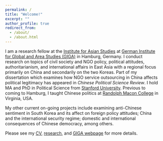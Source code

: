 ```yaml
---
permalink: /
title: "Welcome!"
excerpt: ""
author_profile: true
redirect_from:
  - /about/
  - /about.html
---
```

I am a research fellow at the [Institute for Asian Studies](https://www.giga-hamburg.de/en/institutes/giga-institute-for-asian-studies/) at [German Institute for Global and Area Studies (GIGA)](https://www.giga-hamburg.de/en/) in Hamburg, Germany. I conduct research on topics of civil society and NGO policy, political attitudes, authoritarianism, and international affairs in East Asia with a regional focus primarily on China and secondarily on the two Koreas. Part of my dissertation which examines how NGO service outsourcing in China affects political legitimacy has appeared in *Chinese Political Science Review*. I hold MA and PhD in Political Science from [Stanford University](https://stanford.edu). Previous to coming to Hamburg, I taught Chinese politics at [Randolph Macon College](https://www.rmc.edu/) in Virginia, USA.

My other current on-going projects include examining anti-Chinese sentiment in South Korea and its affect on foreign policy attitudes; China and the international security regime; domestic and international consequences of Chinese democracy, among others.

Please see my [CV](https://drive.google.com/file/d/1ODsDd7WNIOPJS446Zh2X7GkdUJVaZ_cZ/view?usp=sharing), [research](https://ehsong.github.io/research/), and [GIGA webpage](https://www.giga-hamburg.de/en/the-giga/team/song-esther) for more details.
